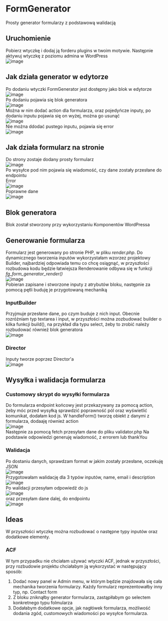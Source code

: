 # FormGenerator
Prosty generator formularzy z podstawową walidacją
## Uruchomienie
Pobierz wtyczkę i dodaj ją forderu plugins w twoim motywie. Następnie aktywuj wtyczkę z poziomu admina w WordPress<br>
![image](https://github.com/user-attachments/assets/cd80918f-89a4-48dc-b81d-d3d66c4365ca)
<br>
## Jak działa generator w edytorze
Po dodaniu wtyczki FormGenerator jest dostępny jako blok w edytorze<br>
![image](https://github.com/user-attachments/assets/13eb21ab-30f2-4267-80a2-79aa6f8cfd62)<br>
Po dodaniu pojawia się blok generatora<br>
![image](https://github.com/user-attachments/assets/ea9dc0ac-b1cd-4258-8731-e4d27ca844e2)
<br>
Można w nim dodać action dla formularza, oraz pojedyńcze inputy, po dodaniu inputu pojawia się on wyżej, można go usunąć<br>
![image](https://github.com/user-attachments/assets/d68988a1-d6f8-467f-ac3c-6a990005a4be)<br>
Nie można ddodać pustego inputu, pojawia się error<br>
![image](https://github.com/user-attachments/assets/e987c1b4-d6fc-476e-8b9f-76558c75efbb)<br>
## Jak działa formularz na stronie
Do strony zostaje dodany prosty formularz<br>
![image](https://github.com/user-attachments/assets/1a960440-8a7b-472b-bf63-a39d5a4624ef)<br>
Po wysyłce pod nim pojawia się wiadomość, czy dane zostały przesłane do endpointu<br>
Error<br>
![image](https://github.com/user-attachments/assets/7a206103-4e4d-4d42-81d0-08e4396f76ef)
<br>
Poprawne dane<br>
![image](https://github.com/user-attachments/assets/8e17f182-1cdd-4133-ab1c-8a94afd99bb6)
## Blok generatora
Blok został stworzony przy wykorzystaniu Komponentów WordPressa
## Generowanie formularza
Formularz jest generowany po stronie PHP, w pliku _render.php_.
Do dynamicznego tworzenia inputów wykorzystałam wzorzez projektowy Builder, najbardziej odpowiada temu co chcę osiągnąć, w przyszłości rozbudowa kodu będzie łatwiejsza
Renderowanie odbywa się w funkcji _fg_form_generator_render()_<br>
![image](https://github.com/user-attachments/assets/f12f9f9a-53e6-4060-a055-a1be8d6abbb9)
<br>
Pobieran zapisane i stworzone inputy z atrybutów bloku, następnie za pomocą pętli buduję je przygotowaną mechaniką
### InputBuilder
Przyjmuje przesłane dane, po czym buduje z nich input. Obecnie rozróżniam typ textarea i input, w przyszłości można zozbudować builder o kilka funkcji build(), na przykład dla typu select, żeby to zrobić należy rozbudować również blok generatora<br>
![image](https://github.com/user-attachments/assets/0d1aaad5-baaf-4d0f-901f-647c274f3c0e)
### Director
Inputy tworze poprzez Director'a<br>
![image](https://github.com/user-attachments/assets/4cd32489-3efd-4c2f-8924-0b8ea9cab2f1)
## Wysyłka i walidacja formularza
### Customowy skrypt do wysyłki formularza
Do formularza endpoint końcowy jest przekazywany za pomocą action, żeby móc przed wysyłką sprawdzić poprawność pól oraz wyświetlić komunikat, dodałam kod js.
W handleForm() tworzę obiekt z danymi z formularza, dodaaję również action<br>
![image](https://github.com/user-attachments/assets/0ae2dad6-f152-46fe-a541-4a05d2394290)
<br>
Następnie za pomocą fetch przesyłam dane do pliku validator.php
Na podstawie odpowiedzi generuję wiadomość, z errorem lub thankYou
### Walidacja
Po dostaniu danych, sprawdzam format w jakim zostały przesłane, oczekuję JSON<br>
![image](https://github.com/user-attachments/assets/d755815e-1ddd-4b23-946d-f6fe49573197)
<br>
Przygotowałam walidację dla 3 typów inputów, name, email i description<br>
![image](https://github.com/user-attachments/assets/9dd79939-53e8-4578-8070-7bdd4431eb88)
<br>
Po walidacji przesyłam odpowiedź do js<br>
![image](https://github.com/user-attachments/assets/c1188141-ebc3-4fd7-a65d-fba2b3ee17d5)
<br>
oraz przesyłam dane dalej, do endpointu<br>
![image](https://github.com/user-attachments/assets/560fe15b-1e68-4029-9903-9fdf0770569e)
## Ideas
W przyszłości wtyczkę można rozbudować o następne typy inputów oraz dodatkowe elementy.
### ACF
W tym przypadku nie chciałam używać wtyczki ACF, jednak w przyszłości, przy rozbudowie projektu chciałabym ją wykorzystać w następujący sposób:
1. Dodać nowy panel w Admin menu, w którym będzie znajdowała się cała mechanika tworzenia formularzy. Każdy formularz reprezentowałby inny typ, np. Contact form
2. Z bloku zniknąłby generator formularza, zastąpiłabym go selectem konkretnego typu folmularza
3. Dodałabym dodatkowe opcje, jak nagłówek formularza, możliwość dodania zgód, customowych wiadomości po wysyłce formularza.
